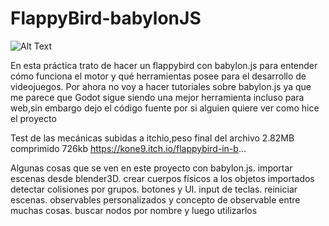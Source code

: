 # FlappyBird-babylonJS
![Alt Text](https://media.giphy.com/media/PjP4z5IyOP0GZ9ladE/source.gif)


En esta práctica trato de hacer un flappybird con babylon.js para entender cómo funciona el motor y qué herramientas posee para el desarrollo de videojuegos.
Por ahora no voy a hacer tutoriales sobre babylon.js ya que me parece que Godot sigue siendo una mejor herramienta incluso para web,sin embargo dejo el código fuente por si alguien quiere ver como hice el proyecto


Test de las mecánicas subidas a itchio,peso final del archivo 2.82MB
comprimido 726kb 
https://kone9.itch.io/flappybird-in-b...

Algunas cosas que se ven en este proyecto con babylon.js.
importar escenas desde blender3D.
crear cuerpos físicos a los objetos importados
detectar colisiones por grupos.
botones y UI.
input de teclas.
reiniciar escenas.
observables personalizados y concepto de observable
entre muchas cosas.
buscar nodos por nombre y luego utilizarlos



